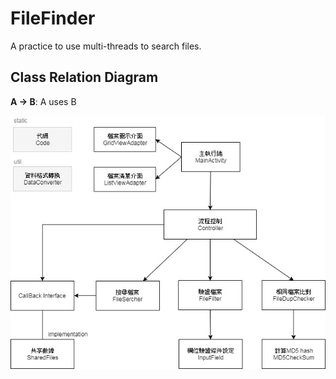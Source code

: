 # FileFinder

A practice to use multi-threads to search files.

## Class Relation Diagram

**A -> B**: A uses B


![Class Relation](https://github.com/ji4/FileFinder/blob/master/ClassRelation.jpg)
